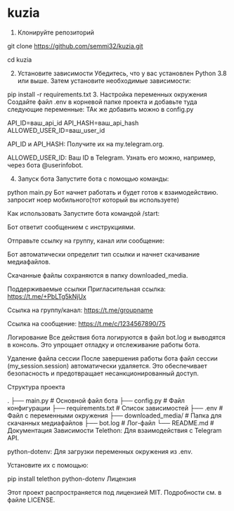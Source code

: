 # kuzia
1. Клонируйте репозиторий

git clone https://github.com/semmi32/kuzia.git

cd kuzia

2. Установите зависимости
Убедитесь, что у вас установлен Python 3.8 или выше. Затем установите необходимые зависимости:


pip install -r requirements.txt
3. Настройка переменных окружения
Создайте файл .env в корневой папке проекта и добавьте туда следующие переменные:
ТАк же добавить можно в config.py

API_ID=ваш_api_id
API_HASH=ваш_api_hash
ALLOWED_USER_ID=ваш_user_id

API_ID и API_HASH: Получите их на my.telegram.org.

ALLOWED_USER_ID: Ваш ID в Telegram. Узнать его можно, например, через бота @userinfobot.

4. Запуск бота
Запустите бота с помощью команды:


python main.py
Бот начнет работать и будет готов к взаимодействию.
запросит ноер мобильного(тот который вы используете)

Как использовать
Запустите бота командой /start:

Бот ответит сообщением с инструкциями.

Отправьте ссылку на группу, канал или сообщение:

Бот автоматически определит тип ссылки и начнет скачивание медиафайлов.

Скачанные файлы сохраняются в папку downloaded_media.

Поддерживаемые ссылки
Пригласительная ссылка: https://t.me/+PbLTg5kNjUx

Ссылка на группу/канал: https://t.me/groupname

Ссылка на сообщение: https://t.me/c/1234567890/75

Логирование
Все действия бота логируются в файл bot.log и выводятся в консоль. Это упрощает отладку и отслеживание работы бота.

Удаление файла сессии
После завершения работы бота файл сессии (my_session.session) автоматически удаляется. Это обеспечивает безопасность и предотвращает несанкционированный доступ.

Структура проекта

.
├── main.py                # Основной файл бота
├── config.py             # Файл конфигурации
├── requirements.txt      # Список зависимостей
├── .env                  # Файл с переменными окружения
├── downloaded_media/     # Папка для скачанных медиафайлов
├── bot.log               # Лог-файл
└── README.md             # Документация
Зависимости
Telethon: Для взаимодействия с Telegram API.

python-dotenv: Для загрузки переменных окружения из .env.

Установите их с помощью:

pip install telethon python-dotenv
Лицензия

Этот проект распространяется под лицензией MIT. Подробности см. в файле LICENSE.
